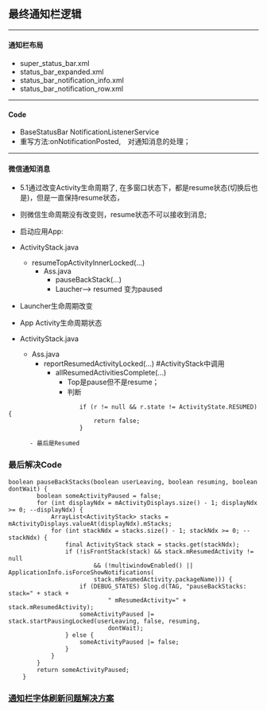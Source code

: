 ## 最终通知栏逻辑
***
#### 通知栏布局
  - super_status_bar.xml
  - status_bar_expanded.xml
  - status_bar_notification_info.xml
  - status_bar_notification_row.xml
***
#### Code 
  - BaseStatusBar NotificationListenerService
  - 重写方法:onNotificationPosted,　对通知消息的处理；
***
#### 微信通知消息
  - 5.1通过改变Activity生命周期了, 在多窗口状态下，都是resume状态(切换后也是)，但是一直保持resume状态，
  - 则微信生命周期没有改变则，resume状态不可以接收到消息;
  - 启动应用App:
  - ActivityStack.java
    - resumeTopActivityInnerLocked(...)
      - Ass.java
        - pauseBackStack(...)
        - Laucher--> resumed 变为paused
  - Launcher生命周期改变
  
  - App Activity生命周期状态
  - ActivityStack.java
    - Ass.java
      - reportResumedActivityLocked(...)   #ActivityStack中调用
        - allResumedActivitiesComplete(...)
          - Top是pause但不是resume；
          - 判断
```
                    if (r != null && r.state != ActivityState.RESUMED) {
                        return false;
                    }
```
          - 最后是Resumed

### 最后解决Code
```
boolean pauseBackStacks(boolean userLeaving, boolean resuming, boolean dontWait) {
        boolean someActivityPaused = false;
        for (int displayNdx = mActivityDisplays.size() - 1; displayNdx >= 0; --displayNdx) {
            ArrayList<ActivityStack> stacks = mActivityDisplays.valueAt(displayNdx).mStacks;
            for (int stackNdx = stacks.size() - 1; stackNdx >= 0; --stackNdx) {
                final ActivityStack stack = stacks.get(stackNdx);
                if (!isFrontStack(stack) && stack.mResumedActivity != null
                        && (!multiwindowEnabled() || ApplicationInfo.isForceShowNotifications(
                        stack.mResumedActivity.packageName))) {
                    if (DEBUG_STATES) Slog.d(TAG, "pauseBackStacks: stack=" + stack +
                            " mResumedActivity=" + stack.mResumedActivity);
                    someActivityPaused |= stack.startPausingLocked(userLeaving, false, resuming,
                            dontWait);
                } else {
                    someActivityPaused |= false;
                }
            }
        }
        return someActivityPaused;
    }
```

### [通知栏字体刷新问题解决方案](https://github.com/openthos/systemui-analysis/blob/master/LJH/%E9%80%9A%E7%9F%A5%E6%A0%8F%E8%AF%AD%E8%A8%80%E9%80%82%E9%85%8D%E9%97%AE%E9%A2%98.md)

